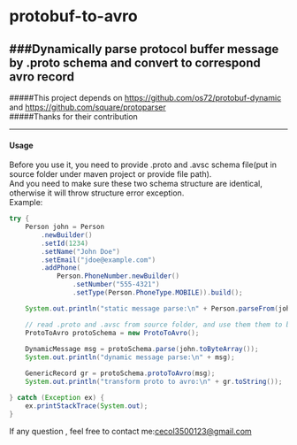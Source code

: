 protobuf-to-avro
================
###Dynamically parse protocol buffer message by .proto schema and convert to correspond avro record 
---
#####This project depends on https://github.com/os72/protobuf-dynamic and https://github.com/square/protoparser  
#####Thanks for their contribution  
    

---  

#### Usage
Before you use it, you need to provide .proto and .avsc schema file(put in source folder under maven project or provide file path).  
And you need to make sure these two schema structure are identical, otherwise it will throw structure error exception.  
Example:
```java
try {
    Person john = Person
		.newBuilder()
		.setId(1234)
		.setName("John Doe")
		.setEmail("jdoe@example.com")
		.addPhone(
			Person.PhoneNumber.newBuilder()
				.setNumber("555-4321")
				.setType(Person.PhoneType.MOBILE)).build();

	System.out.println("static message parse:\n" + Person.parseFrom(john.toByteArray()));

	// read .proto and .avsc from source folder, and use them them to build dynamic schema for converting
	ProtoToAvro protoSchema = new ProtoToAvro();
		
	DynamicMessage msg = protoSchema.parse(john.toByteArray());
	System.out.println("dynamic message parse:\n" + msg);

	GenericRecord gr = protoSchema.protoToAvro(msg);
	System.out.println("transform proto to avro:\n" + gr.toString());

} catch (Exception ex) {
	ex.printStackTrace(System.out);
}
```
   
If any question , feel free to contact me:cecol3500123@gmail.com